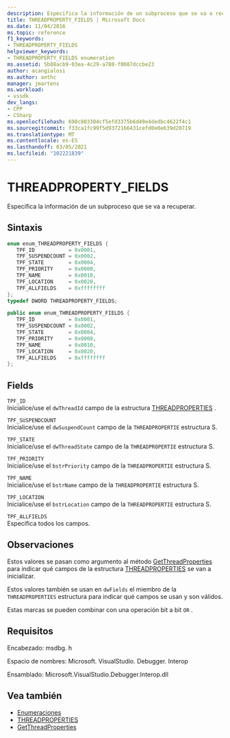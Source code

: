 ```yaml
---
description: Especifica la información de un subproceso que se va a recuperar.
title: THREADPROPERTY_FIELDS | Microsoft Docs
ms.date: 11/04/2016
ms.topic: reference
f1_keywords:
- THREADPROPERTY_FIELDS
helpviewer_keywords:
- THREADPROPERTY_FIELDS enumeration
ms.assetid: 5b88acb9-03ea-4c29-a788-f0087dccbe23
author: acangialosi
ms.author: anthc
manager: jmartens
ms.workload:
- vssdk
dev_langs:
- CPP
- CSharp
ms.openlocfilehash: 698c803304cf5efd3375b6d49e4dedbc4622f4c1
ms.sourcegitcommit: f33ca1fc99f5d9372166431cefd0e0e639d20719
ms.translationtype: MT
ms.contentlocale: es-ES
ms.lasthandoff: 03/05/2021
ms.locfileid: "102221839"
---
```

# <a name="threadproperty_fields"></a>THREADPROPERTY_FIELDS
Especifica la información de un subproceso que se va a recuperar.

## <a name="syntax"></a>Sintaxis

```cpp
enum enum_THREADPROPERTY_FIELDS { 
   TPF_ID           = 0x0001,
   TPF_SUSPENDCOUNT = 0x0002,
   TPF_STATE        = 0x0004,
   TPF_PRIORITY     = 0x0008,
   TPF_NAME         = 0x0010,
   TPF_LOCATION     = 0x0020,
   TPF_ALLFIELDS    = 0xffffffff
};
typedef DWORD THREADPROPERTY_FIELDS;
```

```csharp
public enum enum_THREADPROPERTY_FIELDS { 
   TPF_ID           = 0x0001,
   TPF_SUSPENDCOUNT = 0x0002,
   TPF_STATE        = 0x0004,
   TPF_PRIORITY     = 0x0008,
   TPF_NAME         = 0x0010,
   TPF_LOCATION     = 0x0020,
   TPF_ALLFIELDS    = 0xffffffff
};
```

## <a name="fields"></a>Fields
 `TPF_ID`\
 Inicialice/use el `dwThreadId` campo de la estructura [THREADPROPERTIES](../../../extensibility/debugger/reference/threadproperties.md) .

 `TPF_SUSPENDCOUNT`\
 Inicialice/use el `dwSuspendCount` campo de la `THREADPROPERTIE` estructura S.

 `TPF_STATE`\
 Inicialice/use el `dwThreadState` campo de la `THREADPROPERTIE` estructura S.

 `TPF_PRIORITY`\
 Inicialice/use el `bstrPriority` campo de la `THREADPROPERTIE` estructura S.

 `TPF_NAME`\
 Inicialice/use el `bstrName` campo de la `THREADPROPERTIE` estructura S.

 `TPF_LOCATION`\
 Inicialice/use el `bstrLocation` campo de la `THREADPROPERTIE` estructura S.

 `TPF_ALLFIELDS`\
 Especifica todos los campos.

## <a name="remarks"></a>Observaciones
 Estos valores se pasan como argumento al método [GetThreadProperties](../../../extensibility/debugger/reference/idebugthread2-getthreadproperties.md) para indicar qué campos de la estructura [THREADPROPERTIES](../../../extensibility/debugger/reference/threadproperties.md) se van a inicializar.

 Estos valores también se usan en `dwFields` el miembro de la `THREADPROPERTIES` estructura para indicar qué campos se usan y son válidos.

 Estas marcas se pueden combinar con una operación bit a bit `OR` .

## <a name="requirements"></a>Requisitos
 Encabezado: msdbg. h

 Espacio de nombres: Microsoft. VisualStudio. Debugger. Interop

 Ensamblado: Microsoft.VisualStudio.Debugger.Interop.dll

## <a name="see-also"></a>Vea también
- [Enumeraciones](../../../extensibility/debugger/reference/enumerations-visual-studio-debugging.md)
- [THREADPROPERTIES](../../../extensibility/debugger/reference/threadproperties.md)
- [GetThreadProperties](../../../extensibility/debugger/reference/idebugthread2-getthreadproperties.md)
